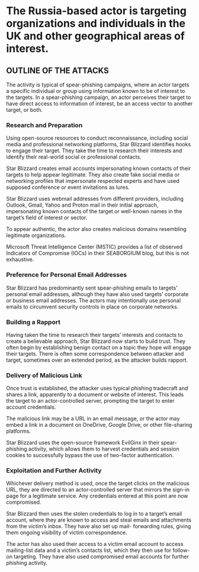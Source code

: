 # The Russia-based actor is targeting organizations and individuals in the UK and other geographical areas of interest.

## OUTLINE OF THE ATTACKS

The activity is typical of spear-phishing campaigns, where an actor targets a specific individual or group using information known to be of interest to the targets. In a spear-phishing campaign, an actor perceives their target to have direct access to information of interest, be an access vector to another target, or both.

### Research and Preparation
Using open-source resources to conduct reconnaissance, including social media and professional networking platforms, Star Blizzard identifies hooks to engage their target. They take the time to research their interests and identify their real-world social or professional contacts.

Star Blizzard creates email accounts impersonating known contacts of their targets to help appear legitimate. They also create fake social media or networking profiles that impersonate respected experts and have used supposed conference or event invitations as lures.

Star Blizzard uses webmail addresses from different providers, including Outlook, Gmail, Yahoo and Proton mail in their initial approach, impersonating known contacts of the target or well-known names in the target’s field of interest or sector.

To appear authentic, the actor also creates malicious domains resembling legitimate organizations.

Microsoft Threat Intelligence Center (MSTIC) provides a list of observed Indicators of Compromise (IOCs) in their SEABORGIUM blog, but this is not exhaustive.

### Preference for Personal Email Addresses
Star Blizzard has predominantly sent spear-phishing emails to targets’ personal email addresses, although they have also used targets’ corporate or business email addresses. The actors may intentionally use personal emails to circumvent security controls in place on corporate networks.

### Building a Rapport
Having taken the time to research their targets’ interests and contacts to create a believable approach, Star Blizzard now starts to build trust. They often begin by establishing benign contact on a topic they hope will engage their targets. There is often some correspondence between attacker and target, sometimes over an extended period, as the attacker builds rapport.

### Delivery of Malicious Link
Once trust is established, the attacker uses typical phishing tradecraft and shares a link, apparently to a document or website of interest. This leads the target to an actor-controlled server, prompting the target to enter account credentials.

The malicious link may be a URL in an email message, or the actor may embed a link in a document on OneDrive, Google Drive, or other file-sharing platforms.

Star Blizzard uses the open-source framework EvilGinx in their spear- phishing activity, which allows them to harvest credentials and session cookies to successfully bypass the use of two-factor authentication.

### Exploitation and Further Activity
Whichever delivery method is used, once the target clicks on the malicious URL, they are directed to an actor-controlled server that mirrors the sign-in page for a legitimate service. Any credentials entered at this point are now compromised.

Star Blizzard then uses the stolen credentials to log in to a target’s email account, where they are known to access and steal emails and attachments from the victim’s inbox. They have also set up mail- forwarding rules, giving them ongoing visibility of victim correspondence.

The actor has also used their access to a victim email account to access mailing-list data and a victim’s contacts list, which they then use for follow- on targeting. They have also used compromised email accounts for further phishing activity.
